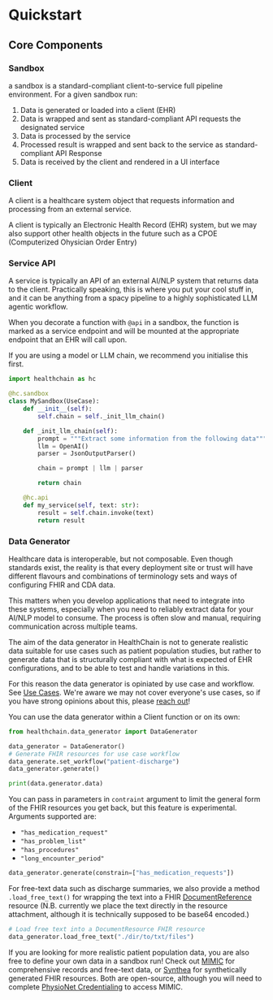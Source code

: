# Quickstart

## Core Components

### Sandbox
a sandbox is a standard-compliant client-to-service full pipeline environment. For a given sandbox run:
1.  Data is generated or loaded into a client (EHR)
2. Data is wrapped and sent as standard-compliant API requests the designated service
3. Data is processed by the service
4. Processed result is wrapped and sent back to the service as standard-compliant API Response
5. Data is received by the client and rendered in a UI interface


### Client
A client is a healthcare system object that requests information and processing from an external service.

A client is typically an Electronic Health Record (EHR) system, but we may also support other health objects in the future such as a CPOE (Computerized Ohysician Order Entry)

### Service API
A service is typically an API of an external AI/NLP system that returns data to the client. Practically speaking, this is where you put your cool stuff in, and it can be anything from a spacy pipeline to a highly sophisticated LLM agentic workflow.

When you decorate a function with `@api` in a sandbox, the function is marked as a service endpoint and will be mounted at the appropriate endpoint that an EHR will call upon.

If you are using a model or LLM chain, we recommend you initialise this first.

```python
import healthchain as hc

@hc.sandbox
class MySandbox(UseCase):
    def __init__(self):
        self.chain = self._init_llm_chain()

    def _init_llm_chain(self):
        prompt = """Extract some information from the following data"""
        llm = OpenAI()
        parser = JsonOutputParser()

        chain = prompt | llm | parser

        return chain

    @hc.api
    def my_service(self, text: str):
        result = self.chain.invoke(text)
        return result
```

### Data Generator
Healthcare data is interoperable, but not composable. Even though standards exist, the reality is that every deployment site or trust will have different flavours and combinations of terminology sets and ways of configuring FHIR and CDA data.

This matters when you develop applications that need to integrate into these systems, especially when you need to reliably extract data for your AI/NLP model to consume. The process is often slow and manual, requiring communication across multiple teams.

The aim of the data generator in HealthChain is not to generate realistic data suitable for use cases such as patient population studies, but rather to generate data that is structurally compliant with what is expected of EHR configurations, and to be able to test and handle variations in this.

For this reason the data generator is opiniated by use case and workflow. See [Use Cases](#use-cases). We're aware we may not cover everyone's use cases, so if you have strong opinions about this, please [reach out]()!

You can use the data generator within a Client function or on its own:

```python
from healthchain.data_generator import DataGenerator

data_generator = DataGenerator()
# Generate FHIR resources for use case workflow
data_generate.set_workflow("patient-discharge")
data_generator.generate()

print(data.generator.data)
```

You can pass in parameters in `contraint` argument to limit the general form of the FHIR resources you get back, but this feature is experimental. Arguments supported are:
- `"has_medication_request"`
- `"has_problem_list"`
- `"has_procedures"`
- `"long_encounter_period"`

```python
data_generator.generate(constrain=["has_medication_requests"])
```

For free-text data such as discharge summaries, we also provide a method `.load_free_text()` for wrapping the text into a FHIR [DocumentReference](https://build.fhir.org/documentreference.html) resource (N.B. currently we place the text directly in the resource attachment, although it is technically supposed to be base64 encoded.)

```python
# Load free text into a DocumentResource FHIR resource
data_generator.load_free_text("./dir/to/txt/files")
```

If you are looking for more realistic patient population data, you are also free to define your own data in a sandbox run! Check out [MIMIC](https://mimic.mit.edu/) for comprehensive records and free-text data, or [Synthea](https://synthetichealth.github.io/synthea/) for synthetically generated FHIR resources. Both are open-source, although you will need to complete [PhysioNet Credentialing](https://mimic.mit.edu/docs/gettingstarted/) to access MIMIC.
